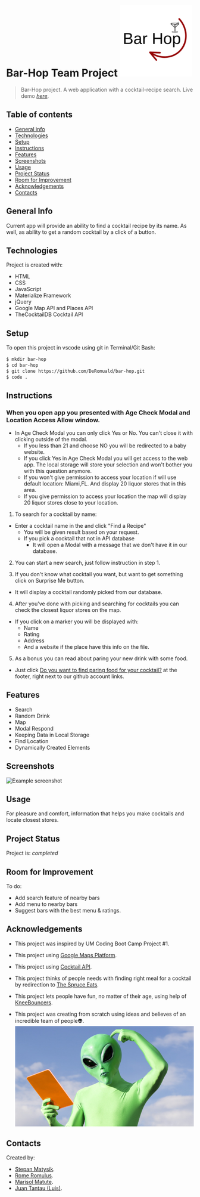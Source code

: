 # Bar-Hop Team Project ![Bar-Hop Logo](./assets/images/android-chrome-192x192.png)

> Bar-Hop project. A web application with a cocktail-recipe search.
> Live demo [_here_](https://deromuald.github.io/bar-hop/). 

## Table of contents
* [General info](#general-info)
* [Technologies](#technologies)
* [Setup](#setup)
* [Instructions](#instructions)
* [Features](#features)
* [Screenshots](#screenshots)
* [Usage](#usage)
* [Project Status](#project-status)
* [Room for Improvement](#room-for-improvement)
* [Acknowledgements](#acknowledgements)
* [Contacts](#contacts)



## General Info
Current app will provide an ability to find a cocktail recipe by its name. As well, as ability to get a random cocktail by a click of a button.

## Technologies
Project is created with:
- HTML
- CSS
- JavaScript
- Materialize Framework
- jQuery
- Google Map API and Places API
- TheCocktailDB Cocktail API


## Setup
To open this project in vscode using git in Terminal/Git Bash:

```
$ mkdir bar-hop
$ cd bar-hop
$ git clone https://github.com/DeRomuald/bar-hop.git
$ code .
```

## Instructions
### When you open app you presented with Age Check Modal and Location Access Allow window.
- In Age Check Modal you can only click Yes or No. You can't close it with clicking outside of the modal.
   - If you less than 21 and choose NO you will be redirected to a baby website. 
   - If you click Yes in Age Check Modal you will get access to the web app. The local storage will store your selection and won't bother you with this question anymore.
   - If you won't give permission to access your location if will use default location: Miami,FL. And display 20 liquor stores that in this area.
   - If you give permission to access your location the map will display 20 liquor stores close to your location.


1. To search for a cocktail by name:
- Enter a cocktail name in the and click "Find a Recipe"
   - You will be given result based on your request.
   - If you pick a cocktail that not in API database 
      - It will open a Modal with a message that we don't have it in our database.

2. You can start a new search, just follow instruction in step 1.

3. If you don't know what cocktail you want, but want to get something click on Surprise Me button.
- It will display a cocktail randomly picked from our database.
   
4. After you've done with picking and searching for cocktails you can check the closest liquor stores on the map.
- If you click on a marker you will be displayed with:
   - Name
   - Rating
   - Address
   - And a website if the place have this info on the file.

5. As a bonus you can read about paring your new drink with some food.
- Just click [Do you want to find paring food for your cocktail?](https://www.thespruceeats.com/how-to-pair-cocktails-and-food-759992) at the footer, right next to our github account links.

## Features
- Search
- Random Drink
- Map
- Modal Respond
- Keeping Data in Local Storage
- Find Location
- Dynamically Created Elements

## Screenshots
![Example screenshot](./assets/images/screenshot.gif)


## Usage
For pleasure and comfort, information that helps you make cocktails and locate closest stores.

## Project Status
Project is: _completed_

## Room for Improvement
To do:
- Add search feature of nearby bars 
- Add menu to nearby bars 
- Suggest bars with the best menu & ratings. 

## Acknowledgements
- This project was inspired by UM Coding Boot Camp Project #1.
- This project using [Google Maps Platform](https://developers.google.com/maps).
- This project using [Cocktail API](https://www.thecocktaildb.com/api.php).
- This project thinks of people needs with finding right meal for a cocktail by redirection to [The Spruce Eats](https://www.thespruceeats.com/how-to-pair-cocktails-and-food-759992).
- This project lets people have fun, no matter of their age, using help of [KneeBouncers](https://kneebouncers.com/).

- This project was creating from scratch using ideas and believes of an incredible team of people👽.
![Example gif](./assets/images/team-people.jpg)

## Contacts
Created by:
- [Stepan Matysik](https://github.com/elfsvet).
- [Rome Romulus](https://github.com/DeRomuald).
- [Marisol Matute](https://github.com/marisolxmatute10).
- [Juan Tantau (Luis)](https://github.com/JuanTantau).
